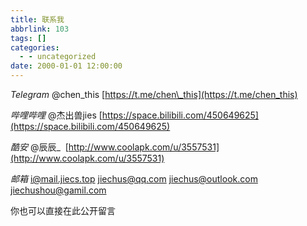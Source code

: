 ```yaml
---
title: 联系我
abbrlink: 103
tags: []
categories:
  - - uncategorized
date: 2000-01-01 12:00:00
---
```


_Telegram_ @chen\_this [https://t.me/chen\_this](https://t.me/chen_this)

_哔哩哔哩_ @杰出兽jies [https://space.bilibili.com/450649625](https://space.bilibili.com/450649625)

_酷安_ @辰辰\_  [http://www.coolapk.com/u/3557531](http://www.coolapk.com/u/3557531)

_邮箱_ [i@mail.jiecs.top](mailto:i@mail.jiecs.top) [jiechus@qq.com](mailto:jiechus@qq.com) [jiechus@outlook.com](mailto:jiechus@outlook.com) [jiechushou@gamil.com](mailto:jiechushou@gamil.com)

你也可以直接在此公开留言
